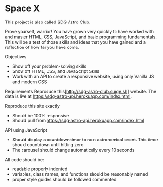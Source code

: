 # Space X

This project is also called SDG Astro Club.

Prove yourself, warrior!
You have grown very quickly to have worked with and master HTML, CSS, JavaScript, and basic programming fundamentals. This will be a test of those skills and ideas that you have gained and a reflection of how far you have come.

Objectives
- Show off your problem-solving skills
- Show off HTML, CSS, and JavaScript Skills
- Work with an API to create a responsive website, using only Vanilla JS and modern CSS

Requirements
Reproduce this[http://sdg-astro-club.surge.sh] website. The data is live at https://sdg-astro-api.herokuapp.com/index.html.

 Reproduce this site exactly
- Should be 100% responsive
- Should pull from https://sdg-astro-api.herokuapp.com/index.html

API using JavaScript
- Should display a countdown timer to next astronomical event. This timer should countdown until hitting zero
- The carousel should change automatically every 10 seconds

 All code should be:
- readable properly indented
- variables, class names, and functions should be reasonably named
- proper style guides should be followed commented
